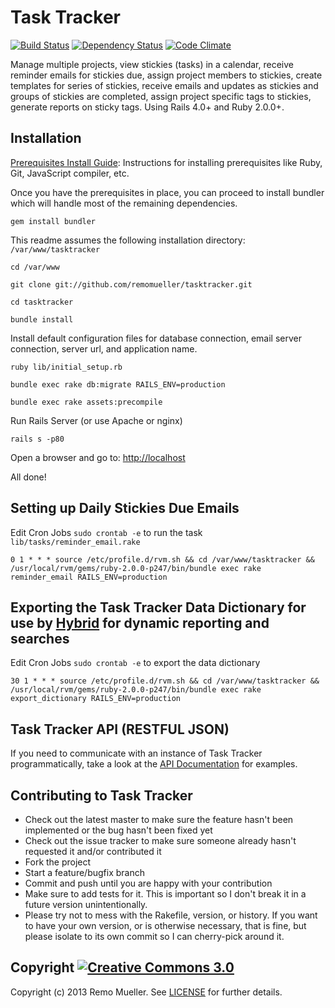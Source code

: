 # Task Tracker

[![Build Status](https://travis-ci.org/remomueller/tasktracker.png?branch=master)](https://travis-ci.org/remomueller/tasktracker)
[![Dependency Status](https://gemnasium.com/remomueller/tasktracker.png)](https://gemnasium.com/remomueller/tasktracker)
[![Code Climate](https://codeclimate.com/github/remomueller/tasktracker.png)](https://codeclimate.com/github/remomueller/tasktracker)

Manage multiple projects, view stickies (tasks) in a calendar, receive reminder emails for stickies due, assign project members to stickies, create templates for series of stickies, receive emails and updates as stickies and groups of stickies are completed, assign project specific tags to stickies, generate reports on sticky tags. Using Rails 4.0+ and Ruby 2.0.0+.

## Installation

[Prerequisites Install Guide](https://github.com/remomueller/documentation): Instructions for installing prerequisites like Ruby, Git, JavaScript compiler, etc.

Once you have the prerequisites in place, you can proceed to install bundler which will handle most of the remaining dependencies.

```console
gem install bundler
```

This readme assumes the following installation directory: `/var/www/tasktracker`

```console
cd /var/www

git clone git://github.com/remomueller/tasktracker.git

cd tasktracker

bundle install
```

Install default configuration files for database connection, email server connection, server url, and application name.

```console
ruby lib/initial_setup.rb

bundle exec rake db:migrate RAILS_ENV=production

bundle exec rake assets:precompile
```

Run Rails Server (or use Apache or nginx)

```console
rails s -p80
```

Open a browser and go to: [http://localhost](http://localhost)

All done!

## Setting up Daily Stickies Due Emails

Edit Cron Jobs `sudo crontab -e` to run the task `lib/tasks/reminder_email.rake`

```console
0 1 * * * source /etc/profile.d/rvm.sh && cd /var/www/tasktracker && /usr/local/rvm/gems/ruby-2.0.0-p247/bin/bundle exec rake reminder_email RAILS_ENV=production
```

## Exporting the Task Tracker Data Dictionary for use by [Hybrid](https://github.com/sleepepi/hybrid) for dynamic reporting and searches

Edit Cron Jobs `sudo crontab -e` to export the data dictionary

```console
30 1 * * * source /etc/profile.d/rvm.sh && cd /var/www/tasktracker && /usr/local/rvm/gems/ruby-2.0.0-p247/bin/bundle exec rake export_dictionary RAILS_ENV=production
```

## Task Tracker API (RESTFUL JSON)

If you need to communicate with an instance of Task Tracker programmatically, take a look at the [API Documentation](https://github.com/remomueller/tasktracker/blob/master/API.md) for examples.

## Contributing to Task Tracker

- Check out the latest master to make sure the feature hasn't been implemented or the bug hasn't been fixed yet
- Check out the issue tracker to make sure someone already hasn't requested it and/or contributed it
- Fork the project
- Start a feature/bugfix branch
- Commit and push until you are happy with your contribution
- Make sure to add tests for it. This is important so I don't break it in a future version unintentionally.
- Please try not to mess with the Rakefile, version, or history. If you want to have your own version, or is otherwise necessary, that is fine, but please isolate to its own commit so I can cherry-pick around it.

## Copyright [![Creative Commons 3.0](http://i.creativecommons.org/l/by-nc-sa/3.0/80x15.png)](http://creativecommons.org/licenses/by-nc-sa/3.0)

Copyright (c) 2013 Remo Mueller. See [LICENSE](https://github.com/remomueller/tasktracker/blob/master/LICENSE) for further details.

